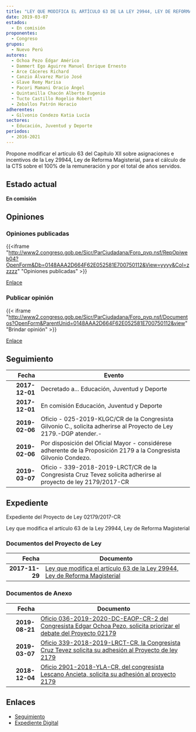 ```yaml
---
title: "LEY QUE MODIFICA EL ARTÍCULO 63 DE LA LEY 29944, LEY DE REFORMA MAGISTERIAL"
date: 2019-03-07
estados: 
  - En comisión
proponentes: 
  - Congreso
grupos: 
  - Nuevo Perú
autores: 
  - Ochoa Pezo Édgar Américo
  - Dammert Ego Aguirre Manuel Enrique Ernesto
  - Arce Cáceres Richard
  - Canzio Álvarez Mario José
  - Glave Remy Marisa
  - Pacori Mamani Oracio Ángel
  - Quintanilla Chacón Alberto Eugenio
  - Tucto Castillo Rogelio Robert
  - Zeballos Patrón Horacio
adherentes: 
  - Gilvonio Condezo Katia Lucía
sectores: 
  - Educación, Juventud y Deporte
periodos: 
  - 2016-2021
---
```


Propone modificar el artículo 63 del Capítulo XII sobre asignaciones e incentivos de la Ley 29944, Ley de Reforma Magisterial, para el cálculo de la CTS sobre el 100% de la remuneración y por el total de años servidos.


## Estado actual

**En comisión**

## Opiniones

### Opiniones publicadas

{{<iframe "http://www2.congreso.gob.pe/Sicr/ParCiudadana/Foro_pvp.nsf/RepOpiweb04?OpenForm&Db=0148AAA2D664F62E052581E700750112&View=yyyy&Col=zzzzz" "Opiniones publicadas" >}}

[Enlace](http://www2.congreso.gob.pe/Sicr/ParCiudadana/Foro_pvp.nsf/RepOpiweb04?OpenForm&Db=0148AAA2D664F62E052581E700750112&View=yyyy&Col=zzzzz)
### Publicar opinión

{{< iframe "http://www2.congreso.gob.pe/Sicr/ParCiudadana/Foro_pvp.nsf/Documentos?OpenForm&ParentUnid=0148AAA2D664F62E052581E700750112&view" "Brindar opinión" >}}

[Enlace](http://www2.congreso.gob.pe/Sicr/ParCiudadana/Foro_pvp.nsf/Documentos?OpenForm&ParentUnid=0148AAA2D664F62E052581E700750112&view)

## Seguimiento

| Fecha | Evento |
|------:|--------|
| **2017-12-01** | Decretado a... Educación, Juventud y Deporte|
| **2017-12-01** | En comisión Educación, Juventud y Deporte|
| **2019-02-06** | Oficio - 025-2019-KLGC/CR de la Congresista Gilvonio C., solicita adherirse al Proyecto de Ley 2179.-DGP atender.-|
| **2019-02-06** | Por disposición del Oficial Mayor - considérese adherente de la Proposición 2179 a la Congresista Gilvonio Condezo.|
| **2019-03-07** | Oficio - 339-2018-2019-LRCT/CR de la Congresista Cruz Tevez solicita adherirse al proyecto de ley 2179/2017-CR|


## Expediente

Expediente del Proyecto de Ley 02179/2017-CR

Ley que modifica el artículo 63 de la Ley 29944, Ley de Reforma Magisterial


### Documentos del Proyecto de Ley

| Fecha | Documento |
|------:|--------|
| **2017-11-29** | [Ley que modifica el artículo 63 de la Ley 29944, Ley de Reforma Magisterial](http://www.leyes.congreso.gob.pe/Documentos/2016_2021/Proyectos_de_Ley_y_de_Resoluciones_Legislativas/PL0217920171129..PDF) |

### Documentos de Anexo

| Fecha | Documento |
|------:|--------|
| **2019-08-21** | [Oficio 036-2019-2020-DC-EAOP-CR-2 del Congresista Edgar Ochoa Pezo, solicita priorizar el debate del Proyecto 02179](http://www.leyes.congreso.gob.pe/Documentos/2016_2021/Oficios/Congresistas/OFICIO-036-2019-2020-DC-EAOP-CR-2.pdf) |
| **2019-03-07** | [Oficio 339-2018-2019-LRCT-CR, la Congresista Cruz Tevez solicita su adhesión al Proyecto de ley 2179](http://www.leyes.congreso.gob.pe/Documentos/2016_2021/Adhesiones/Proyectos_de_Ley/OFICIO-339-2018-2019-LRCT-CR.pdf) |
| **2018-12-04** | [Oficio 2901-2018-YLA-CR, del congresista Lescano Ancieta, solicita su adhesión al proyecto 2179](http://www.leyes.congreso.gob.pe/Documentos/2016_2021/Adhesiones/Proyectos_de_Ley/OFICIO-2901-2018-YLA-CR.pdf) |

## Enlaces 

- [Seguimiento](http://www2.congreso.gob.pe/Sicr/TraDocEstProc/CLProLey2016.nsf/f7fff46988ca05b1052578e100829cc7/f5313e0a7df33a1a052581e70068563a?OpenDocument)
- [Expediente Digital](http://www2.congreso.gob.pe/Sicr/TraDocEstProc/CLProLey2016.nsf/f7fff46988ca05b1052578e100829cc7/f5313e0a7df33a1a052581e70068563a?OpenDocument&Click=05257FB7005EB655.eb71d0cf91d8294e05256cdf006b5706/$Body/0.1C6C)
